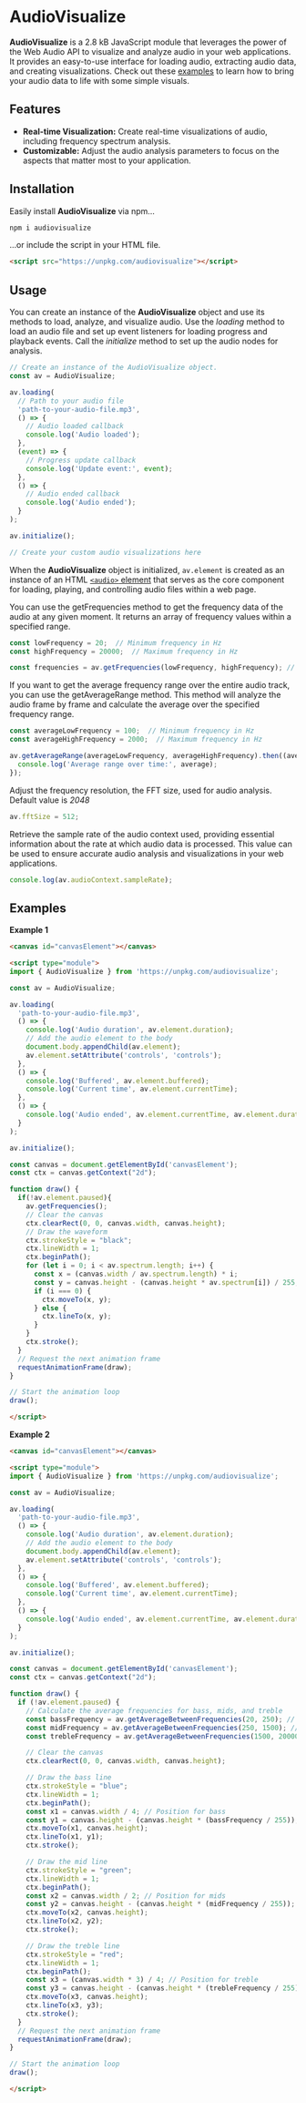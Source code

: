 # AudioVisualize

**AudioVisualize** is a 2.8 kB JavaScript module that leverages the power of the Web Audio API to visualize and analyze audio in your web applications. It provides an easy-to-use interface for loading audio, extracting audio data, and creating visualizations. Check out these [examples](#examples) to learn how to bring your audio data to life with some simple visuals.


## Features

- **Real-time Visualization:** Create real-time visualizations of audio, including frequency spectrum analysis.
- **Customizable:** Adjust the audio analysis parameters to focus on the aspects that matter most to your application.

## Installation

Easily install **AudioVisualize** via npm…

```bash
npm i audiovisualize
```

…or include the script in your HTML file.

```html
<script src="https://unpkg.com/audiovisualize"></script>
```

## Usage

You can create an instance of the **AudioVisualize** object and use its methods to load, analyze, and visualize audio. Use the *loading* method to load an audio file and set up event listeners for loading progress and playback events. Call the *initialize* method to set up the audio nodes for analysis.

```javascript
// Create an instance of the AudioVisualize object.
const av = AudioVisualize;

av.loading(
  // Path to your audio file
  'path-to-your-audio-file.mp3',
  () => {
    // Audio loaded callback
    console.log('Audio loaded');
  },
  (event) => {
    // Progress update callback
    console.log('Update event:', event);
  },
  () => {
    // Audio ended callback
    console.log('Audio ended');
  }
);

av.initialize();

// Create your custom audio visualizations here
```

When the **AudioVisualize** object is initialized, `av.element` is created as an instance of an HTML [`<audio>` element](https://developer.mozilla.org/en-US/docs/Web/HTML/Element/audio) that serves as the core component for loading, playing, and controlling audio files within a web page.

You can use the getFrequencies method to get the frequency data of the audio at any given moment. It returns an array of frequency values within a specified range.

```javascript
const lowFrequency = 20;  // Minimum frequency in Hz
const highFrequency = 20000;  // Maximum frequency in Hz

const frequencies = av.getFrequencies(lowFrequency, highFrequency); // `frequencies` is an array of frequency data.
```

If you want to get the average frequency range over the entire audio track, you can use the getAverageRange method. This method will analyze the audio frame by frame and calculate the average over the specified frequency range.

```javascript
const averageLowFrequency = 100;  // Minimum frequency in Hz
const averageHighFrequency = 2000;  // Maximum frequency in Hz

av.getAverageRange(averageLowFrequency, averageHighFrequency).then((average) => {
  console.log('Average range over time:', average);
});
```

Adjust the frequency resolution, the FFT size, used for audio analysis. Default value is *2048*

```javascript
av.fftSize = 512;
```

Retrieve the sample rate of the audio context used, providing essential information about the rate at which audio data is processed. This value can be used to ensure accurate audio analysis and visualizations in your web applications.

```javascript
console.log(av.audioContext.sampleRate);
```

## Examples

**Example 1**

```html
<canvas id="canvasElement"></canvas>

<script type="module">
import { AudioVisualize } from 'https://unpkg.com/audiovisualize';

const av = AudioVisualize;

av.loading(
  'path-to-your-audio-file.mp3',
  () => {
    console.log('Audio duration', av.element.duration);
    // Add the audio element to the body
    document.body.appendChild(av.element);
    av.element.setAttribute('controls', 'controls');
  },
  () => {
    console.log('Buffered', av.element.buffered);
    console.log('Current time', av.element.currentTime);
  },
  () => {
    console.log('Audio ended', av.element.currentTime, av.element.duration);
  }
);

av.initialize();

const canvas = document.getElementById('canvasElement');
const ctx = canvas.getContext("2d");

function draw() {
  if(!av.element.paused){
    av.getFrequencies();
    // Clear the canvas
    ctx.clearRect(0, 0, canvas.width, canvas.height);
    // Draw the waveform
    ctx.strokeStyle = "black";
    ctx.lineWidth = 1;
    ctx.beginPath();
    for (let i = 0; i < av.spectrum.length; i++) {
      const x = (canvas.width / av.spectrum.length) * i;
      const y = canvas.height - (canvas.height * av.spectrum[i]) / 255;
      if (i === 0) {
        ctx.moveTo(x, y);
      } else {
        ctx.lineTo(x, y);
      }
    }
    ctx.stroke();
  }
  // Request the next animation frame
  requestAnimationFrame(draw);
}

// Start the animation loop
draw();

</script>
```

**Example 2**

```html
<canvas id="canvasElement"></canvas>

<script type="module">
import { AudioVisualize } from 'https://unpkg.com/audiovisualize';

const av = AudioVisualize;

av.loading(
  'path-to-your-audio-file.mp3',
  () => {
    console.log('Audio duration', av.element.duration);
    // Add the audio element to the body
    document.body.appendChild(av.element);
    av.element.setAttribute('controls', 'controls');
  },
  () => {
    console.log('Buffered', av.element.buffered);
    console.log('Current time', av.element.currentTime);
  },
  () => {
    console.log('Audio ended', av.element.currentTime, av.element.duration);
  }
);

av.initialize();

const canvas = document.getElementById('canvasElement');
const ctx = canvas.getContext("2d");

function draw() {
  if (!av.element.paused) {
    // Calculate the average frequencies for bass, mids, and treble
    const bassFrequency = av.getAverageBetweenFrequencies(20, 250); // Adjust the range for bass
    const midFrequency = av.getAverageBetweenFrequencies(250, 1500); // Adjust the range for mids
    const trebleFrequency = av.getAverageBetweenFrequencies(1500, 20000); // Adjust the range for treble

    // Clear the canvas
    ctx.clearRect(0, 0, canvas.width, canvas.height);

    // Draw the bass line
    ctx.strokeStyle = "blue";
    ctx.lineWidth = 1;
    ctx.beginPath();
    const x1 = canvas.width / 4; // Position for bass
    const y1 = canvas.height - (canvas.height * (bassFrequency / 255));
    ctx.moveTo(x1, canvas.height);
    ctx.lineTo(x1, y1);
    ctx.stroke();

    // Draw the mid line
    ctx.strokeStyle = "green";
    ctx.lineWidth = 1;
    ctx.beginPath();
    const x2 = canvas.width / 2; // Position for mids
    const y2 = canvas.height - (canvas.height * (midFrequency / 255));
    ctx.moveTo(x2, canvas.height);
    ctx.lineTo(x2, y2);
    ctx.stroke();

    // Draw the treble line
    ctx.strokeStyle = "red";
    ctx.lineWidth = 1;
    ctx.beginPath();
    const x3 = (canvas.width * 3) / 4; // Position for treble
    const y3 = canvas.height - (canvas.height * (trebleFrequency / 255));
    ctx.moveTo(x3, canvas.height);
    ctx.lineTo(x3, y3);
    ctx.stroke();
  }
  // Request the next animation frame
  requestAnimationFrame(draw);
}

// Start the animation loop
draw();

</script>
```
